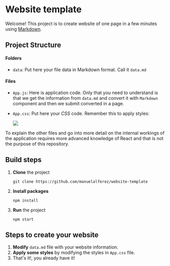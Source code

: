 # Website template 

Welcome! This project is to create website of one page in a few minutes using [Markdown](https://www.markdownguide.org/). 



## Project Structure 

#### Folders

* `data`: Put here your file data in Markdown format. Call it `data.md`

#### Files

* `App.js`: Here is application code. Only that you need to understand is that we get the information from `data.md` and convert it with `Markdown` component and then we submit converted in a page.  

* `App.css`: Put here your *CSS* code. Remember this to apply styles: 

  ![](http://i.imgur.com/RvU3pmS.png)

To explain the other files and go into more detail on the internal workings of the application requires more advanced knowledge of React and that is not the purpose of this repository.



## Build steps

1. **Clone** the project

   ```
   git clone https://github.com/manuelalferez/website-template
   ```

2. **Install packages**

   ```
   npm install
   ```

3. **Run** the project

   ```
   npm start
   ```



## Steps to create your website

1. **Modify** `data.md` file with your website information. 
2. **Apply some styles** by modifying the styles in `App.css` file.
3. That's it!, you already have it!

